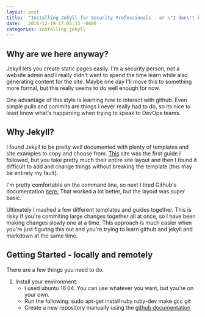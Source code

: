 ```yaml
---
layout:	post
title:  "Installing Jekyll for Security Professionals - or \"I don\'t know what I\'m doing\""
date:   2016-12-19 17:05:15 -0600
categories: installing jekyll 
---
```


## Why are we here anyway?

Jekyll lets you create static pages easily. I'm a security person, not a website admin and I really didn't want to spend the time learn while also generating content for the site. Maybe one day I'll move this to something more formal, but this really seems to do well enough for now. 

One advantage of this style is learning how to interact with github. Even simple pulls and commits are things I never really had to do, so its nice to least know what's happening when trying to speak to DevOps teams. 

## Why Jekyll?

I found Jekyll to be pretty well documented with plenty of templates and site examples to copy and choose from. [This](https://www.smashingmagazine.com/2014/08/build-blog-jekyll-github-pages/) site was the first guide I followed, but you take pretty much their entire site layout and then I found it difficult to add and change things without breaking the template \(this may be entirely my fault\). 

I'm pretty comfortable on the command line, so next I tired Github's documentation [here.](https://help.github.com/articles/using-jekyll-as-a-static-site-generator-with-github-pages/) That worked a lot better, but the layout was super basic. 

Ultimately I mashed a few different templates and guides together. This is risky if you're commiting large changes together all at once, so I have been making changes slowly one at a time. This approach is much easier when you're just figuring this out and you're trying to learn github and jekyll and markdown at the same time. 

## Getting Started - locally and remotely

There are a few things you need to do. 

1. Install your environment. 
	* I used ubuntu 16.04. You can use whatever you want, but you're on your own. 
	* Run the following:
	    sudo apt-get install ruby ruby-dev make gcc git
	* Create a new repository manually using the [github documentation](https://help.github.com/articles/using-jekyll-as-a-static-site-generator-with-github-pages/)
